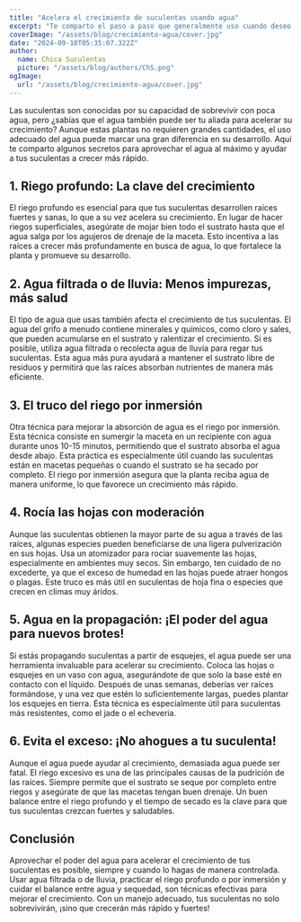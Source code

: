 ```yaml
---
title: "Acelera el crecimiento de suculentas usando agua"
excerpt: "Te comparto el paso a paso que generalmente uso cuando deseo que mis suculentas aceleren su crecimiento. Te lo cuento desde mi experiencia. Espero que también te funcione."
coverImage: "/assets/blog/crecimiento-agua/cover.jpg"
date: "2024-09-10T05:35:07.322Z" 
author:
  name: Chica Suculentas
  picture: "/assets/blog/authors/ChS.png"
ogImage:
  url: "/assets/blog/crecimiento-agua/cover.jpg"
---
```


Las suculentas son conocidas por su capacidad de sobrevivir con poca agua, pero ¿sabías que el agua también puede ser tu aliada para acelerar su crecimiento? Aunque estas plantas no requieren grandes cantidades, el uso adecuado del agua puede marcar una gran diferencia en su desarrollo. Aquí te comparto algunos secretos para aprovechar el agua al máximo y ayudar a tus suculentas a crecer más rápido.

## 1. Riego profundo: La clave del crecimiento
El riego profundo es esencial para que tus suculentas desarrollen raíces fuertes y sanas, lo que a su vez acelera su crecimiento. En lugar de hacer riegos superficiales, asegúrate de mojar bien todo el sustrato hasta que el agua salga por los agujeros de drenaje de la maceta. Esto incentiva a las raíces a crecer más profundamente en busca de agua, lo que fortalece la planta y promueve su desarrollo.

## 2. Agua filtrada o de lluvia: Menos impurezas, más salud
El tipo de agua que usas también afecta el crecimiento de tus suculentas. El agua del grifo a menudo contiene minerales y químicos, como cloro y sales, que pueden acumularse en el sustrato y ralentizar el crecimiento. Si es posible, utiliza agua filtrada o recolecta agua de lluvia para regar tus suculentas. Esta agua más pura ayudará a mantener el sustrato libre de residuos y permitirá que las raíces absorban nutrientes de manera más eficiente.

## 3. El truco del riego por inmersión
Otra técnica para mejorar la absorción de agua es el riego por inmersión. Esta técnica consiste en sumergir la maceta en un recipiente con agua durante unos 10-15 minutos, permitiendo que el sustrato absorba el agua desde abajo. Esta práctica es especialmente útil cuando las suculentas están en macetas pequeñas o cuando el sustrato se ha secado por completo. El riego por inmersión asegura que la planta reciba agua de manera uniforme, lo que favorece un crecimiento más rápido.

## 4. Rocía las hojas con moderación
Aunque las suculentas obtienen la mayor parte de su agua a través de las raíces, algunas especies pueden beneficiarse de una ligera pulverización en sus hojas. Usa un atomizador para rociar suavemente las hojas, especialmente en ambientes muy secos. Sin embargo, ten cuidado de no excederte, ya que el exceso de humedad en las hojas puede atraer hongos o plagas. Este truco es más útil en suculentas de hoja fina o especies que crecen en climas muy áridos.

## 5. Agua en la propagación: ¡El poder del agua para nuevos brotes!
Si estás propagando suculentas a partir de esquejes, el agua puede ser una herramienta invaluable para acelerar su crecimiento. Coloca las hojas o esquejes en un vaso con agua, asegurándote de que solo la base esté en contacto con el líquido. Después de unas semanas, deberías ver raíces formándose, y una vez que estén lo suficientemente largas, puedes plantar los esquejes en tierra. Esta técnica es especialmente útil para suculentas más resistentes, como el jade o el echeveria.

## 6. Evita el exceso: ¡No ahogues a tu suculenta!
Aunque el agua puede ayudar al crecimiento, demasiada agua puede ser fatal. El riego excesivo es una de las principales causas de la pudrición de las raíces. Siempre permite que el sustrato se seque por completo entre riegos y asegúrate de que las macetas tengan buen drenaje. Un buen balance entre el riego profundo y el tiempo de secado es la clave para que tus suculentas crezcan fuertes y saludables.

## Conclusión

Aprovechar el poder del agua para acelerar el crecimiento de tus suculentas es posible, siempre y cuando lo hagas de manera controlada. Usar agua filtrada o de lluvia, practicar el riego profundo o por inmersión y cuidar el balance entre agua y sequedad, son técnicas efectivas para mejorar el crecimiento. Con un manejo adecuado, tus suculentas no solo sobrevivirán, ¡sino que crecerán más rápido y fuertes!
